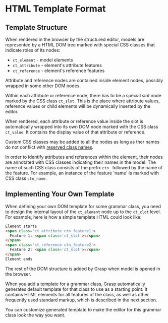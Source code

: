 # HTML Template Format

## Template Structure

When rendered in the browser by the structured editor, models are represented by a HTML DOM tree marked with special CSS classes that indicate roles of its nodes:

* `ct_element` - model elements
* `ct_attribute` - element's attribute features
* `ct_reference` - element's reference features

Attribute and reference nodes are contained inside element nodes, possibly wrapped in some other DOM nodes.

Within each attribute or reference node, there has to be a special *slot* node marked by the CSS class `ct_slot`. This is the place where attribute values, reference values or child elements will be dynamically inserted by the editor.

When rendered, each attribute or reference value inside the slot is automatically wrapped into its own DOM node marked with the CSS class `ct_value`. It contains the display value of that attribute or reference.

Custom CSS classes may be added to all the nodes as long as ther names do not conflict with [reserved class names](CSSClassReference.md).

In order to identify attributes and references within the element, their nodes are annotated with CSS classes indicating their names in the model. The name of such CSS class consists of the prefix `ctn_` followed by the name of the feature. For example, an instance of the feature 'name' is marked with CSS class `ctn_name`.

## Implementing Your Own Template

When defining your own DOM template for some grammar class, you need to design the internal layout of the `ct_element` node up to the `ct_clot` level. For example, here is how a simple template HTML could look like:

```HTML
Element starts
<span class='ct_attribute ctn_feature1'>
  Feature 1: <span class='ct_slot'></span>
</span>
<span class='ct_reference ctn_feature2'>
  Feature 2: <span class='ct_slot'></span>
</span>
Element ends
```

The rest of the DOM structure is added by Grasp when model is opened in the browser.

When you add a template for a grammar class, Grasp automatically generates default template for that class to use as a starting point. It contains HTML elements for all features of the class, as well as other frequently used standard markup, which is described in the next section.

You can customize generated template to make the editor for this grammar class look the way you want.

